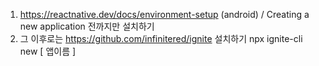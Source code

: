 1. https://reactnative.dev/docs/environment-setup (android) / Creating a new application 전까지만 설치하기
2. 그 이후로는 https://github.com/infinitered/ignite 설치하기 npx ignite-cli new [ 앱이름 ]
